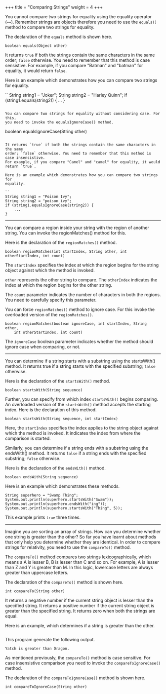 +++
title = "Comparing Strings"
weight = 4
+++

You cannot compare two strings for equality using the equality operator (`==`).
Remember strings are objects therefore you need to use the `equals()` method
to compare two strings for equality.

The declaration of the `equals` method is shown here.
```
boolean equals(Object other)
```

It returns `true` if both the strings contain the same characters in the same
order; `false` otherwise. You need to remember that this method is case sensistive.
For example, if you compare "Batman" and "batman" for equality, it would return `false`.

Here is an example which demonstrates how you can compare two strings for
equality.

``
String string1 = "Joker";
String string2 = "Harley Quinn";
if (string1.equals(string2)) {
    ...
}
```

You can compare two strings for equality without considering case. For this,
you need to invoke the equalsIgnoreCase() method.

```
boolean equalsIgnoreCase(String other)
```

It returns `true` if both the strings contain the same characters in the same
order; `false` otherwise. You need to remember that this method is case insensistive.
For example, if you compare "Camel" and "camel" for equality, it would return `true`.

Here is an example which demonstrates how you can compare two strings for
equality.

``
String string1 = "Poison Ivy";
String string2 = "poison ivy";
if (string1.equalsIgnoreCase(string2)) {
    ...
}
```

--------------------------------------------------------------------------------

You can compare a region inside your string with the region of another string.
You can invoke the regionMatches() method for this.

Here is the declaration of the `regionMatches()` method.
```
boolean regionMatches(int startIndex, String other, int otherStartIndex, int count)
```

The `startIndex` specifies the index at which the region begins for the string
object against which the method is invoked.

`other` represents the other string to compare. The `otherIndex` indicates the
index at which the region begins for the other string.

The `count` parameter indicates the number of characters in both the regions.
You need to carefully specify this parameter.

You can force `regionMatches()` method to ignore case. For this invoke the
overloaded version of the `regionMatches()`.
```
boolean regionMatches(boolean ignoreCase, int startIndex, String other,
    int otherStartIndex, int count)
```

The `ignoreCase` boolean parameter indicates whether the method should ignore
case when comparing, or not.

--------------------------------------------------------------------------------

You can determine if a string starts with a substring using the startsWith()
method. It returns true if a string starts with the specified substring; `false`
otherwise.

Here is the declaration of the `startsWith()` method.

```
boolean startsWith(String sequence)
````

Further, you can specify from which index `startsWith()` begins comparing.
An overloaded version of the `startsWith()` method accepts the starting index.
Here is the declaration of this method.
```
boolean startsWith(String sequence, int startIndex)
```

Here, the `startIndex` specifies the index applies to the string object against
which the method is invoked. It indicates the index from where the comparison is
started.

Similarly, you can determine if a string ends with a substring using the endsWith()
method. It returns `false` if a string ends with the specified substring; `false`
otherwise.

Here is the declaration of the `endsWith()` method.
```
boolean endsWith(String sequence)
```

Here is an example which demonstrates these methods.
```
String superhero = "Swamp Thing";
System.out.println(superhero.startsWith("Swam"));
System.out.println(superhero.endsWith("ing"));
System.out.println(superhero.startsWith("Thing", 5));
```

This example prints `true` three times.

--------------------------------------------------------------------------------

Imagine you are sorting an array of strings. How can you determine whether one
string is greater than the other? So far you have learnt about methods that only
help you determine whether they are identical. In order to compare strings
for relativity, you need to use the `compareTo()` method.

The `compareTo()` method compares two strings lexicographically, which means
a A is lesser B, B is lesser than C and so on. For example, A is lesser than Z
and Y is greater than M. In this logic, lowercase letters are always greater
than uppercase letters.

The declaration of the `compareTo()` method is shown here.
```
int compareTo(String other)
```
It returns a negative number if the current string object is lesser than the
specified string.
It returns a positive number if the current string object is greater than the
specified string.
It returns zero when both the strings are equal.

Here is an example, which determines if a string is greater than the other.
```
```

This program generate the following output.
```
Yatch is greater than Dragon.
```

As mentioned previously, the `compareTo()` method is case sensitive. For case
insensistive comparison you need to invoke the `compareToIgnoreCase()` method.

The declaration of the `compareToIgnoreCase()` method is shown here.
```
int compareToIgnoreCase(String other)
```